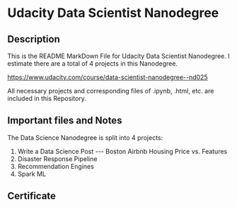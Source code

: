 # Udacity Data Scientist Nanodegree

## Description
This is the README MarkDown File for Udacity Data Scientist Nanodegree. I estimate there are a total of 4 projects in this Nanodegree.

<https://www.udacity.com/course/data-scientist-nanodegree--nd025>

All necessary projects and corresponding files of .ipynb, .html, etc. are included in this Repository.

## Important files and Notes

The Data Science Nanodegree is split into 4 projects:
1. Write a Data Science Post --- Boston Airbnb Housing Price vs. Features
2. Disaster Response Pipeline
3. Recommendation Engines
4. Spark ML

## Certificate
